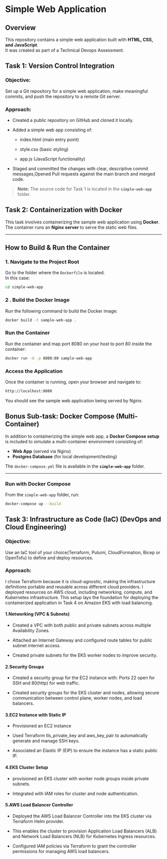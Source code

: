# Simple Web Application

## Overview
This repository contains a simple web application built with **HTML, CSS, and JavaScript**.  
It was created as part of a Technical Devops Assessment.

## Task 1: Version Control Integration

### Objective:
Set up a Git repository for a simple web application, make meaningful commits, and push the repository to a remote Git server.

### Approach:

- Created a public repository on GitHub and cloned it locally.

- Added a simple web app consisting of:

    - index.html (main entry point)

    - style.css (basic styling)

    - app.js (JavaScript functionality)

- Staged and committed the changes with clear, descriptive commit messages,Opened Pull requests against the main branch and merged code.

> **Note:** The source code for Task 1 is located in the **`simple-web-app`** folder.


## Task 2: Containerization with Docker

This task involves containerizing the sample web application using **Docker**.  
The container runs an **Nginx server** to serve the static web files.

---

## How to Build & Run the Container

### 1. Navigate to the Project Root
Go to the folder where the `Dockerfile` is located.  
In this case:  

```bash
cd simple-web-app
```
### 2 . Build the Docker Image
Run the following command to build the Docker image:

```bash
docker build -t sample-web-app .
```

### Run the Container

Run the container and map port 8080 on your host to port 80 inside the container:

```bash
docker run -d -p 8080:80 sample-web-app
```
### Access the Application

Once the container is running, open your browser and navigate to:

```bash
http://localhost:8080
```
You should see the sample web application being served by Nginx.

## Bonus Sub-task: Docker Compose (Multi-Container)

In addition to containerizing the simple web app, a **Docker Compose setup** is included to simulate a multi-container environment consisting of:

- **Web App** (served via Nginx)  
- **Postgres Database** (for local development/testing)  

The `docker-compose.yml` file is available in the **`simple-web-app`** folder.

---

### Run with Docker Compose

From the `simple-web-app` folder, run:

```bash
docker-compose up --build
```

## Task 3: Infrastructure as Code (IaC) (DevOps and Cloud Engineering)
### Objective:
Use an IaC tool of your choice(Terraform, Pulumi, CloudFormation, Bicep or OpenTofu) to define and deploy resources.
### Approach:
I chose Terraform because it is cloud-agnostic, making the infrastructure definitions portable and reusable across different cloud providers.
I deployed resources on AWS cloud, including networking, compute, and Kubernetes infrastructure. This setup lays the foundation for deploying the containerized application in Task 4 on Amazon EKS with load balancing.

#### 1.Networking (VPC & Subnets)

- Created a VPC with both public and private subnets across multiple Availability Zones.

- Attached an Internet Gateway and configured route tables for public subnet internet access.

- Created private subnets for the EKS worker nodes to improve security.

#### 2.Security Groups

- Created a security group for the EC2 instance with: Ports 22 open for SSH and 80(http) for web traffic.

- Created security groups for the EKS cluster and nodes, allowing secure communication between control plane, worker nodes, and load balancers.

#### 3.EC2 Instance with Static IP

- Provisioned an EC2 instance

- Used Terraform tls_private_key and aws_key_pair to automatically generate and manage SSH keys.

- Associated an Elastic IP (EIP) to ensure the instance has a static public IP.

#### 4.EKS Cluster Setup

- provisioned an EKS cluster with worker node groups inside private subnets.

- Integrated with IAM roles for cluster and node authentication.

#### 5.AWS Load Balancer Controller

- Deployed the AWS Load Balancer Controller into the EKS cluster via Terraform Helm provider.

- This enables the cluster to provision Application Load Balancers (ALB) and Network Load Balancers (NLB) for Kubernetes Ingress resources.

- Configured IAM policies via Terraform to grant the controller permissions for managing AWS load balancers.